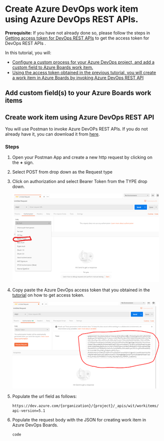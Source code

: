 # Create Azure DevOps work item using Azure DevOps REST APIs.  

**Prerequisite:** If you have not already done so, please follow the steps in [Getting access token for DevOps REST APIs][1] to get the access token for DevOps REST APIs . 

In this tutorial, you will:
- [Configure a custom process for your Azure DevOps project, and add a custom field to Azure Boards work item.](#u1)
- [Using the access token obtained in the previous tutorial, you will create a work item in Azure Boards by invoking Azure DevOps REST API](#u2)


## <a name="u1"> Add custom field(s) to your Azure Boards work items  
  
## <a name="u2"> Create work item using Azure DevOps REST API
  
  You will use Postman to invoke Azure DevOPs REST APIs. If you do not already have it, you can download it from [here][1].
  
  ### Steps  
  
  1. Open your Postman App and create a new http request by clicking on the **+** sign. 
  2. Select POST from drop down as the Request type
  3. Click on authorization and select Bearer Token from the TYPE drop down.  
     
     ![select bearer token](./images/select-bearer-token.png)  
  4. Copy paste the Azure DevOps access token that you obtained in the [tutorial][2] on how to get access token.  
      
     ![select bearer token](./images/bearer-token-entry.PNG)  
     
  5. Populate the url field as follows:
     
     ```
     https://dev.azure.com/{organization}/{project}/_apis/wit/workitems/$issue?api-version=5.1
     
     ```
  6. Populate the request body with the JSON for creating work item in Azure DevOps Boards.
  
     ```
     code
     ```








[1]:https://www.postman.com/downloads/
[2]:https://github.com/aj3705/AzureDevOps/blob/master/restapis/ado-authentication.md











[1]:https://github.com/aj3705/AzureDevOps/blob/master/restapis/ado-authentication.md
